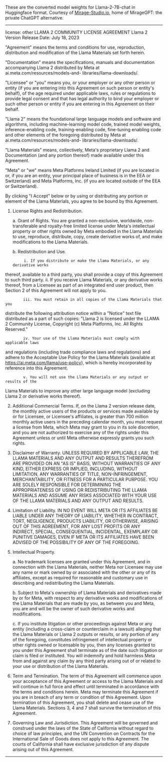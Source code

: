 These are the converted model weights for Llama-2-7B-chat in Huggingface format.
Courtesy of [Mirage-Studio.io](https://mirage-studio.io), home of MirageGPT: the private ChatGPT alternative.

---
license: other
LLAMA 2 COMMUNITY LICENSE AGREEMENT	
Llama 2 Version Release Date: July 18, 2023

"Agreement" means the terms and conditions for use, reproduction, distribution and 
modification of the Llama Materials set forth herein.

"Documentation" means the specifications, manuals and documentation 
accompanying Llama 2 distributed by Meta at ai.meta.com/resources/models-and-
libraries/llama-downloads/.

"Licensee" or "you" means you, or your employer or any other person or entity (if 
you are entering into this Agreement on such person or entity's behalf), of the age 
required under applicable laws, rules or regulations to provide legal consent and that 
has legal authority to bind your employer or such other person or entity if you are 
entering in this Agreement on their behalf.

"Llama 2" means the foundational large language models and software and 
algorithms, including machine-learning model code, trained model weights, 
inference-enabling code, training-enabling code, fine-tuning enabling code and other 
elements of the foregoing distributed by Meta at ai.meta.com/resources/models-and-
libraries/llama-downloads/.

"Llama Materials" means, collectively, Meta's proprietary Llama 2 and 
Documentation (and any portion thereof) made available under this Agreement.

"Meta" or "we" means Meta Platforms Ireland Limited (if you are located in or, if you 
are an entity, your principal place of business is in the EEA or Switzerland) and Meta 
Platforms, Inc. (if you are located outside of the EEA or Switzerland). 

By clicking "I Accept" below or by using or distributing any portion or element of the 
Llama Materials, you agree to be bound by this Agreement.

1. License Rights and Redistribution. 

      a. Grant of Rights. You are granted a non-exclusive, worldwide, non-
transferable and royalty-free limited license under Meta's intellectual property or 
other rights owned by Meta embodied in the Llama Materials to use, reproduce, 
distribute, copy, create derivative works of, and make modifications to the Llama 
Materials.  
      
      b. Redistribution and Use.  

            i. If you distribute or make the Llama Materials, or any derivative works 
thereof, available to a third party, you shall provide a copy of this Agreement to such 
third party. 
            ii.  If you receive Llama Materials, or any derivative works thereof, from 
a Licensee as part of an integrated end user product, then Section 2 of this 
Agreement will not apply to you. 

            iii. You must retain in all copies of the Llama Materials that you 
distribute the following attribution notice within a "Notice" text file distributed as a 
part of such copies: "Llama 2 is licensed under the LLAMA 2 Community License, 
Copyright (c) Meta Platforms, Inc. All Rights Reserved."

            iv. Your use of the Llama Materials must comply with applicable laws 
and regulations (including trade compliance laws and regulations) and adhere to the 
Acceptable Use Policy for the Llama Materials (available at 
https://ai.meta.com/llama/use-policy), which is hereby incorporated by reference into 
this Agreement.

            v. You will not use the Llama Materials or any output or results of the 
Llama Materials to improve any other large language model (excluding Llama 2 or 
derivative works thereof).  

2. Additional Commercial Terms. If, on the Llama 2 version release date, the 
monthly active users of the products or services made available by or for Licensee, 
or Licensee's affiliates, is greater than 700 million monthly active users in the 
preceding calendar month, you must request a license from Meta, which Meta may 
grant to you in its sole discretion, and you are not authorized to exercise any of the 
rights under this Agreement unless or until Meta otherwise expressly grants you 
such rights.
            
3. Disclaimer of Warranty. UNLESS REQUIRED BY APPLICABLE LAW, THE 
LLAMA MATERIALS AND ANY OUTPUT AND RESULTS THEREFROM ARE 
PROVIDED ON AN "AS IS" BASIS, WITHOUT WARRANTIES OF ANY KIND, 
EITHER EXPRESS OR IMPLIED, INCLUDING, WITHOUT LIMITATION, ANY 
WARRANTIES OF TITLE, NON-INFRINGEMENT, MERCHANTABILITY, OR 
FITNESS FOR A PARTICULAR PURPOSE. YOU ARE SOLELY RESPONSIBLE 
FOR DETERMINING THE APPROPRIATENESS OF USING OR REDISTRIBUTING 
THE LLAMA MATERIALS AND ASSUME ANY RISKS ASSOCIATED WITH YOUR 
USE OF THE LLAMA MATERIALS AND ANY OUTPUT AND RESULTS.

4. Limitation of Liability. IN NO EVENT WILL META OR ITS AFFILIATES BE 
LIABLE UNDER ANY THEORY OF LIABILITY, WHETHER IN CONTRACT, TORT, 
NEGLIGENCE, PRODUCTS LIABILITY, OR OTHERWISE, ARISING OUT OF THIS 
AGREEMENT, FOR ANY LOST PROFITS OR ANY INDIRECT, SPECIAL, 
CONSEQUENTIAL, INCIDENTAL, EXEMPLARY OR PUNITIVE DAMAGES, EVEN 
IF META OR ITS AFFILIATES HAVE BEEN ADVISED OF THE POSSIBILITY OF 
ANY OF THE FOREGOING.
 
5. Intellectual Property.

      a. No trademark licenses are granted under this Agreement, and in 
connection with the Llama Materials, neither Meta nor Licensee may use any name 
or mark owned by or associated with the other or any of its affiliates, except as 
required for reasonable and customary use in describing and redistributing the 
Llama Materials.

      b. Subject to Meta's ownership of Llama Materials and derivatives made by or 
for Meta, with respect to any derivative works and modifications of the Llama 
Materials that are made by you, as between you and Meta, you are and will be the 
owner of such derivative works and modifications.

      c. If you institute litigation or other proceedings against Meta or any entity 
(including a cross-claim or counterclaim in a lawsuit) alleging that the Llama 
Materials or Llama 2 outputs or results, or any portion of any of the foregoing, 
constitutes infringement of intellectual property or other rights owned or licensable 
by you, then any licenses granted to you under this Agreement shall terminate as of 
the date such litigation or claim is filed or instituted. You will indemnify and hold 
harmless Meta from and against any claim by any third party arising out of or related 
to your use or distribution of the Llama Materials.

6. Term and Termination. The term of this Agreement will commence upon your 
acceptance of this Agreement or access to the Llama Materials and will continue in 
full force and effect until terminated in accordance with the terms and conditions 
herein. Meta may terminate this Agreement if you are in breach of any term or 
condition of this Agreement. Upon termination of this Agreement, you shall delete 
and cease use of the Llama Materials. Sections 3, 4 and 7 shall survive the 
termination of this Agreement. 

7. Governing Law and Jurisdiction. This Agreement will be governed and 
construed under the laws of the State of California without regard to choice of law 
principles, and the UN Convention on Contracts for the International Sale of Goods 
does not apply to this Agreement. The courts of California shall have exclusive 
jurisdiction of any dispute arising out of this Agreement. 


---
